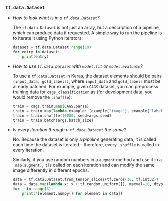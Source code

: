 ### `tf.data.Dataset`

- _How to look what is in a `tf.data.Dataset`?_

  The `tf.data.Dataset` is not just an array, but a description of a pipeline,
  which can produce data if requested. A simple way to run the pipeline is
  to iterate it using Python iterators:
  ```python
  dataset = tf.data.Dataset.range(10)
  for entry in dataset:
      print(entry)
  ```

- _How to use `tf.data.Dataset` with `model.fit` or `model.evaluate`?_

  To use a `tf.data.Dataset` in Keras, the dataset elements should be pairs
  `(input_data, gold_labels)`, where `input_data` and `gold_labels` must be
  already batched. For example, given `CAGS` dataset, you can preprocess
  training data for `cags_classification` as (for development data, you would
  remove the `.shuffle`):
  ```python
  train = cags.train.map(CAGS.parse)
  train = train.map(lambda example: (example["image"], example["label"]))
  train = train.shuffle(10000, seed=args.seed)
  train = train.batch(args.batch_size)
  ```

- _Is every iteration through a `tf.data.Dataset` the same?_

  No. Because the dataset is only a _pipeline_ generating data, it is called
  each time the dataset is iterated – therefore, every `.shuffle` is called
  in every iteration.

  Similarly, if you use random numbers in a `augment` method and use it in
  a `.map(augment)`, it is called on each iteration and can modify the same image
  differently in different epochs.

  ```python
  data = tf.data.Dataset.from_tensor_slices(tf.zeros(10, tf.int32))
  data = data.map(lambda x: x + tf.random.uniform([], maxval=10, dtype=tf.int32))
  for _ in range(3):
      print(*[element.numpy() for element in data])
  ```
